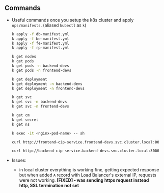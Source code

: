 ## Commands

- Useful commands once you setup the k8s cluster and apply `ops/manifests`. (aliased `kubectl` as `k`)
  
    ```bash
    k apply -f db-manifest.yml
    k apply -f be-manifest.yml
    k apply -f fe-manifest.yml
    k apply -f rp-manifest.yml

    k get nodes
    k get pods
    k get pods -n backend-devs
    k get pods -n frontend-devs

    k get deployment
    k get deployment -n backend-devs
    k get deployment -n frontend-devs

    k get svc
    k get svc -n backend-devs
    k get svc -n frontend-devs

    k get cm
    k get secret
    k get ns

    k exec -it <nginx-pod-name> -- sh

    curl http://frontend-cip-service.frontend-devs.svc.cluster.local:80/

    curl http://backend-cip-service.backend-devs.svc.cluster.local:3000/users

    ```

- Issues:
  - in local cluster everything is working fine, getting expected response but when added `A` record with Load Balancer's external IP, requests were not working. **[FIXED] - was sending https request instead http, SSL termination not set**